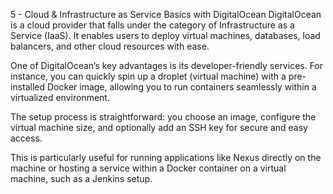 5 - Cloud & Infrastructure as Service Basics with DigitalOcean
DigitalOcean is a cloud provider that falls under the category of Infrastructure as a Service (IaaS). It enables users to deploy virtual machines, databases, load balancers, and other cloud resources with ease.

One of DigitalOcean’s key advantages is its developer-friendly services. For instance, you can quickly spin up a droplet (virtual machine) with a pre-installed Docker image, allowing you to run containers seamlessly within a virtualized environment.

The setup process is straightforward: you choose an image, configure the virtual machine size, and optionally add an SSH key for secure and easy access.

This is particularly useful for running applications like Nexus directly on the machine or hosting a service within a Docker container on a virtual machine, such as a Jenkins setup.